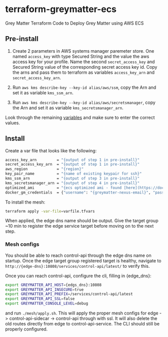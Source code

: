 # terraform-greymatter-ecs

Grey Matter Terraform Code to Deploy Grey Matter using AWS ECS

## Pre-install

1. Create 2 parameters in AWS systems manager paremeter store. One named `access_key` with type Secured String and the value the aws access key for your profile. Name the second `secret_access_key` and Secured String value of the corresponding secret access key id. Copy the arns and pass them to terraform as variables `access_key_arn` and `secret_access_key_arn`.

2. Run `aws kms describe-key --key-id alias/aws/ssm`, copy the Arn and set it as variable `kms_ssm_arn`.

3. Run `aws kms describe-key --key-id alias/aws/secretsmanager`, copy the Arn and set it as variable `kms_secretsmanager_arn`.

Look through the remaining [variables](greymatter/variables.tf) and make sure to enter the correct values.

## Install

Create a var file that looks like the following:

```bash
access_key_arn         = "{output of step 1 in pre-install}"
secret_access_key_arn  = "{output of step 1 in pre-install}"
aws_region             = "{region}"
key_pair_name          = "{name of existing keypair for ssh}"
kms_ssm_arn            = "{output of step 3 in pre-install}"
kms_secretsmanager_arn = "{output of step 4 in pre-install}"
optimized_ami          = "{ecs optimized ami - found [here](https://docs.aws.amazon.com/AmazonECS/latest/developerguide/ecs-optimized_AMI.html) }"
docker_gm_credentials  = {"username": "{greymatter-nexus-email}", "password": "{greymatter-nexus-password}"}
```

To install the mesh:

```bash
terraform apply -var-file=varfile.tfvars
```

When applied, the edge dns name should be output. Give the target group ~10 min to register the edge service target before moving on to the next step.

### Mesh configs

You should be able to reach control-api through the edge dns name on startup. Once the edge target group registered target is healthy, navigate to `http://{edge-dns}:10808/services/control-api/latest/` to verify this.

Once you can reach control-api, configure the cli, filling in {edge_dns}:

```bash
export GREYMATTER_API_HOST={edgs_dns}:10808
export GREYMATTER_API_INSECURE=true
export GREYMATTER_API_PREFIX=/services/control-api/latest
export GREYMATTER_API_SSL=false
export GREYMATTER_CONSOLE_LEVEL=debug
```

and run `./mesh/apply.sh`.  This will apply the proper mesh configs for edge -> control-api-sidecar -> control-api through with ssl. It will also delete the old routes directly from edge to control-api-service. The CLI should still be properly configured.
